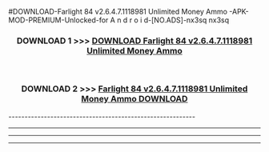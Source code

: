 #DOWNLOAD-Farlight 84 v2.6.4.7.1118981 Unlimited Money Ammo -APK-MOD-PREMIUM-Unlocked-for A n d r o i d-[NO.ADS]-nx3sq nx3sq 



<div align="center">

<h3>DOWNLOAD 1 >>> <a href="https://getmod2.web.app/?judul=Farlight 84 v2.6.4.7.1118981 Unlimited Money Ammo ">DOWNLOAD Farlight 84 v2.6.4.7.1118981 Unlimited Money Ammo </a></h3><br>

<h3>DOWNLOAD 2 >>> <a href="https://getmod2.web.app/?judul=Farlight 84 v2.6.4.7.1118981 Unlimited Money Ammo ">Farlight 84 v2.6.4.7.1118981 Unlimited Money Ammo  DOWNLOAD </a></h3>

</div>
----------------------------------------------------------

----------------------------------------------------------

----------------------------------------------------------

----------------------------------------------------------



